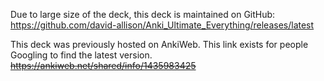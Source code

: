 Due to large size of the deck, this deck is maintained on GitHub: https://github.com/david-allison/Anki_Ultimate_Everything/releases/latest

This deck was previously hosted on AnkiWeb. This link exists for people Googling to find the latest version. ~~https://ankiweb.net/shared/info/1435983425~~
